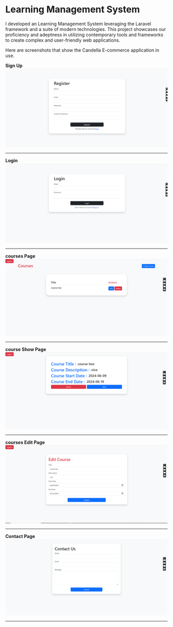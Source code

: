# Learning Management System

I developed an Learning Management System leveraging the Laravel framework and a suite of modern technologies. This project showcases our proficiency and adeptness in utilizing contemporary tools and frameworks to create complex and user-friendly web applications.



Here are screenshots that show the Candella E-commerce application in use.

**Sign Up**
![Sign Up](/images/register.png?raw=true "Sign Up")

---


**Login**
![Login](/images/login.png?raw=true "Login")

---

**courses Page**
![Home Page](/images/courses.png?raw=true "Home Page")

---

**course Show Page**
![Item Detail](/images/courses_show.png?raw=true "Post Detail Page")

---

**courses Edit Page**
![Shopping Cart](/images/edit_course.png?raw=true "Profile Page")

---

**Contact Page**
![Delivery Details](/images/contact_page.png?raw=true "Create Post")

---

